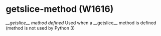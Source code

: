 # getslice-method (W1616)
*\_\_getslice\_\_ method defined* Used when a \_\_getslice\_\_ method is
defined (method is not used by Python 3)
